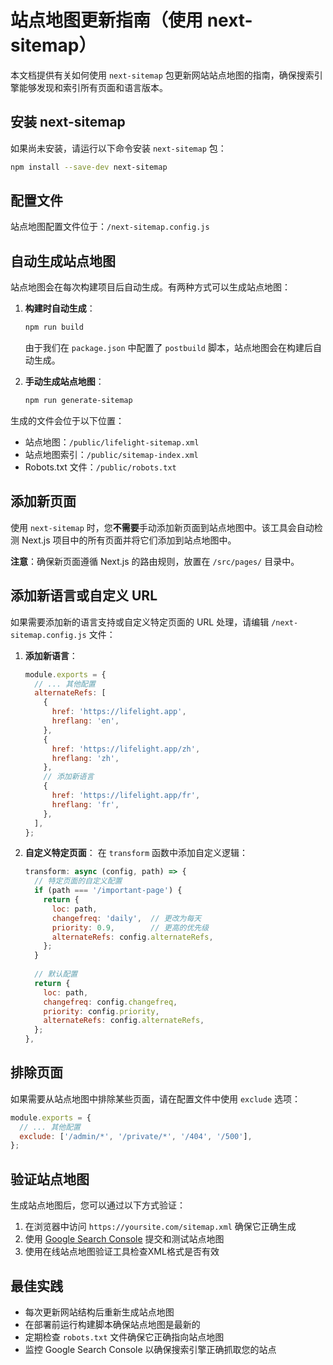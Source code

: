 # 站点地图更新指南（使用 next-sitemap）

本文档提供有关如何使用 `next-sitemap` 包更新网站站点地图的指南，确保搜索引擎能够发现和索引所有页面和语言版本。

## 安装 next-sitemap

如果尚未安装，请运行以下命令安装 `next-sitemap` 包：

```bash
npm install --save-dev next-sitemap
```

## 配置文件

站点地图配置文件位于：`/next-sitemap.config.js`

## 自动生成站点地图

站点地图会在每次构建项目后自动生成。有两种方式可以生成站点地图：

1. **构建时自动生成**：
   ```bash
   npm run build
   ```
   由于我们在 `package.json` 中配置了 `postbuild` 脚本，站点地图会在构建后自动生成。

2. **手动生成站点地图**：
   ```bash
   npm run generate-sitemap
   ```

生成的文件会位于以下位置：
- 站点地图：`/public/lifelight-sitemap.xml`
- 站点地图索引：`/public/sitemap-index.xml`
- Robots.txt 文件：`/public/robots.txt`

## 添加新页面

使用 `next-sitemap` 时，您**不需要**手动添加新页面到站点地图中。该工具会自动检测 Next.js 项目中的所有页面并将它们添加到站点地图中。

**注意**：确保新页面遵循 Next.js 的路由规则，放置在 `/src/pages/` 目录中。

## 添加新语言或自定义 URL

如果需要添加新的语言支持或自定义特定页面的 URL 处理，请编辑 `/next-sitemap.config.js` 文件：

1. **添加新语言**：
   ```javascript
   module.exports = {
     // ... 其他配置
     alternateRefs: [
       {
         href: 'https://lifelight.app',
         hreflang: 'en',
       },
       {
         href: 'https://lifelight.app/zh',
         hreflang: 'zh',
       },
       // 添加新语言
       {
         href: 'https://lifelight.app/fr',
         hreflang: 'fr',
       },
     ],
   };
   ```

2. **自定义特定页面**：
   在 `transform` 函数中添加自定义逻辑：
   ```javascript
   transform: async (config, path) => {
     // 特定页面的自定义配置
     if (path === '/important-page') {
       return {
         loc: path,
         changefreq: 'daily',  // 更改为每天
         priority: 0.9,        // 更高的优先级
         alternateRefs: config.alternateRefs,
       };
     }
     
     // 默认配置
     return {
       loc: path,
       changefreq: config.changefreq,
       priority: config.priority,
       alternateRefs: config.alternateRefs,
     };
   },
   ```

## 排除页面

如果需要从站点地图中排除某些页面，请在配置文件中使用 `exclude` 选项：

```javascript
module.exports = {
  // ... 其他配置
  exclude: ['/admin/*', '/private/*', '/404', '/500'],
};
```

## 验证站点地图

生成站点地图后，您可以通过以下方式验证：

1. 在浏览器中访问 `https://yoursite.com/sitemap.xml` 确保它正确生成
2. 使用 [Google Search Console](https://search.google.com/search-console) 提交和测试站点地图
3. 使用在线站点地图验证工具检查XML格式是否有效

## 最佳实践

- 每次更新网站结构后重新生成站点地图
- 在部署前运行构建脚本确保站点地图是最新的
- 定期检查 `robots.txt` 文件确保它正确指向站点地图
- 监控 Google Search Console 以确保搜索引擎正确抓取您的站点